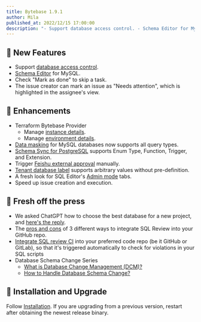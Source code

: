 ```yaml
---
title: Bytebase 1.9.1
author: Mila
published_at: 2022/12/15 17:00:00
description: "- Support database access control. - Schema Editor for MySQL. - Check Mark as done to skip a task. - Mark issue as Needs Attention."
---
```


## 🚀 New Features

- Support [database access control](/docs/administration/database-access-control).
- [Schema Editor](/docs/change-database/schema-editor) for MySQL.
- Check "Mark as done" to skip a task.
- The issue creator can mark an issue as "Needs attention", which is highlighted in the assignee's view.

## 🎄 Enhancements

- Terraform Bytebase Provider
  - Manage [instance details](https://registry.terraform.io/providers/bytebase/bytebase/latest/docs/resources/instance).
  - Manage [environment details](https://registry.terraform.io/providers/bytebase/bytebase/latest/docs/resources/environment).
- [Data masking](/docs/administration/anonymize-data) for MySQL databases now supports all query types.
- [Schema Sync for PostgreSQL](/docs/change-database/synchronize-schema) supports Enum Type, Function, Trigger, and Extension.
- Trigger [Feishu external approval](/docs/administration/webhook-integration/external-approval) manually.
- [Tenant database label](/docs/batch-change/overview#labels) supports arbitrary values without pre-definition.
- A fresh look for SQL Editor's [Admin mode](/docs/sql-editor/admin-mode) tabs.
- Speed up issue creation and execution.

## 📰 Fresh off the press

- We asked ChatGPT how to choose the best database for a new project, and [here's the reply](/blog/how-to-choose-database-by-chatgpt).
- The [pros and cons](/blog/integrate-sql-review-into-github) of 3 different ways to integrate SQL Review into your GitHub repo.
- [Integrate SQL review CI](/blog/how-to-integrate-sql-review-into-gitlab-github-ci) into your preferred code repo (be it GitHub or GitLab), so that it's triggered automatically to check for violations in your SQL scripts
- Database Schema Change Series
  - [What is Database Change Management (DCM)?](/blog/what-is-database-change-management)
  - [How to Handle Database Schema Change?](/blog/how-to-handle-database-schema-change)

## 📕 Installation and Upgrade

Follow [Installation](/docs/get-started/install/overview). If you are upgrading from a previous version, restart after obtaining the newest release binary.
